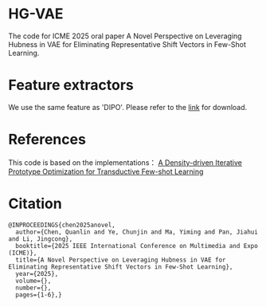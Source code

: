 # HG-VAE
The code for ICME 2025 oral paper A Novel Perspective on Leveraging Hubness in VAE for Eliminating Representative Shift Vectors in Few-Shot Learning. 
# Feature extractors
We use the same feature as 'DIPO'. Please refer to the [link](https://github.com/tailofcat/DIPO) for download.
# References
This code is based on the implementations：
[A Density-driven Iterative Prototype Optimization for Transductive Few-shot Learning](https://github.com/tailofcat/DIPO)
# Citation
```
@INPROCEEDINGS{chen2025anovel,
  author={Chen, Quanlin and Ye, Chunjin and Ma, Yiming and Pan, Jiahui and Li, Jingcong},
  booktitle={2025 IEEE International Conference on Multimedia and Expo (ICME)}, 
  title={A Novel Perspective on Leveraging Hubness in VAE for Eliminating Representative Shift Vectors in Few-Shot Learning}, 
  year={2025},
  volume={},
  number={},
  pages={1-6},}
```
